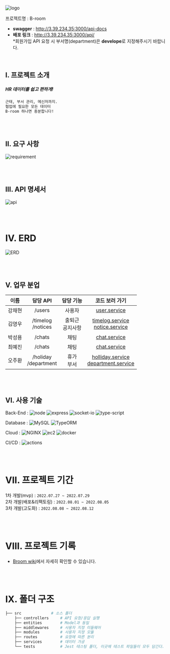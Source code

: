 ![logo](https://user-images.githubusercontent.com/77667889/182810600-0ab83562-0dac-4a40-bafd-b4da3c8b3a9d.png)

프로젝트명 : B-room <br/>
- **swagger** : http://3.39.234.35:3000/api-docs
- **배포 링크** : http://3.39.234.35:3000/api/  
*회원가입 API 요청 시 부서명(department)은 **develope**로 지정해주시기 바랍니다.

<br/>

## Ⅰ. 프로젝트 소개
##### _HR 데이터를 쉽고 편하게!_
```bash
근태, 부서 관리, 메신저까지.
협업에 필요한 모든 데이터
B-room 하나면 충분합니다!
```

<br/><br/>

## Ⅱ. 요구 사항
![requirement](https://user-images.githubusercontent.com/77667889/182811383-44885afb-ed7a-4f97-a99d-7c508e368a32.png)

<br/><br/>

## Ⅲ. API 명세서
![api](https://user-images.githubusercontent.com/77667889/182811516-66269994-3021-488b-88a5-19e4a2ab6a01.png)

<br/><br/>

# Ⅳ. ERD
![ERD](https://user-images.githubusercontent.com/77667889/181674748-de0bf383-4103-42c5-aed8-750ad3eddaab.png)

<br/><br/>

## Ⅴ. 업무 분업
| 이름 | 담당 API | 담당 기능 | 코드 보러 가기 |
| :---------------: | :---------------: | :---------------: | :---------------: |
| 강채현 | /users | 사용자 | [user.service](https://github.com/team-B-free/B-room/blob/main/src/services/user/user.service.ts) |
| 김영우 | /timelog <br/> /notices | 출퇴근 <br/> 공지사항 | [timelog.service](https://github.com/team-B-free/B-room/blob/main/src/services/timelog/timelog.service.ts) <br/> [notice.service](https://github.com/team-B-free/B-room/blob/main/src/services/companyNotice/companyNotice.service.ts) |
| 박성용 | /chats | 채팅 | [chat.service](https://github.com/team-B-free/B-room/blob/main/src/services/companyChatRoom/companyChatRoom.service.ts) |
| 최예진 | /chats | 채팅 | [chat.service](https://github.com/team-B-free/B-room/blob/main/src/services/companyChatRoom/companyChatRoom.service.ts) |
| 오주환 | /holiday <br/> /department | 휴가 <br/> 부서 | [holliday.service](https://github.com/team-B-free/B-room/blob/main/src/services/holiday/holiday.service.ts) <br/> [department.service](https://github.com/team-B-free/B-room/blob/main/src/services/department/department.service.ts) |

<br/><br/>

## Ⅵ. 사용 기술

Back-End : ![node](https://img.shields.io/badge/-node.js-sucsess) ![express](https://img.shields.io/badge/-express-gray) ![socket-io](https://img.shields.io/badge/-socket.io-black) ![type-script](https://img.shields.io/badge/-TypeScript-blue)

Database : ![MySQL](https://img.shields.io/badge/-MySQL-00758F) ![TypeORM](https://img.shields.io/badge/-TypeORM-D941C5)

Cloud : ![NGINX](https://img.shields.io/badge/-NGINX-0D974D) ![ec2](https://img.shields.io/badge/-AWS_EC2-FF9900)
![docker](https://img.shields.io/badge/-DOCKER-0db7ed)

CI/CD : ![actions](https://img.shields.io/badge/-GitHub_Actions-002F67)

<br/><br/>

# Ⅶ. 프로젝트 기간

1차 개발(mvp) : `2022.07.27 ~ 2022.07.29`<br/>
2차 개발(배포&리팩토링) : `2022.08.01 ~ 2022.08.05` <br/>
3차 개발(고도화) : `2022.08.08 ~ 2022.08.12`<br/>

<br/><br/>


# Ⅷ. 프로젝트 기록

- [Broom wiki](https://github.com/team-B-free/B-room/wiki)에서 자세히 확인할 수 있습니다.

<br/><br/>

# Ⅸ. 폴더 구조
```bash
├── src             # 소스 폴더
    ├── controllers     # API 요청/응답 실행
    ├── entities        # Model과 동일
    ├── middlewares     # 사용자 지정 미들웨어
    ├── modules         # 사용자 지정 모듈
    ├── routes          # 요청에 따른 분리
    ├── services        # 데이터 가공
    └── tests           # Jest 테스팅 폴더, 이곳에 테스트 파일들이 모두 담긴다.
```

<br/><br/>

